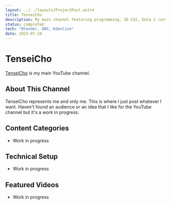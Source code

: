 ```yaml
---
layout: ../../layouts/ProjectPost.astro
title: TenseiCho
description: My main channel featuring programming, 3D CGI, Dota 2 content, and more
status: completed
tech: "Blender, OBS, Kdenlive"
date: 2023-07-10
---
```


# TenseiCho

[TenseiCho](https://www.youtube.com/@tenseicho) is my main YouTube channel. 

## About This Channel

TenseiCho represents me and only me. This is where I just post whatever I want. Haven't found an audience or an idea that I like for the YouTube channel but it's a work in progress.

## Content Categories

- Work in progress


## Technical Setup

- Work in progress


## Featured Videos

- Work in progress
